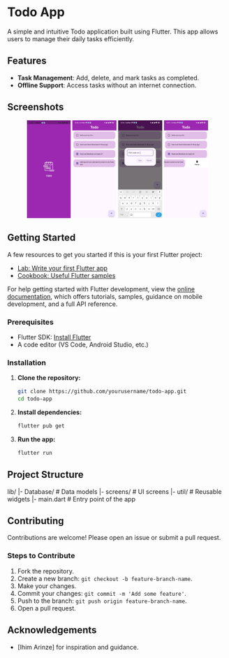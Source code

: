 # Todo App

A simple and intuitive Todo application built using Flutter.
This app allows users to manage their daily tasks efficiently.

## Features

- **Task Management**: Add, delete, and mark tasks as completed.
- **Offline Support**: Access tasks without an internet connection.


## Screenshots

<p align="center">
  <img src="assets/screenshots/splash_screen.jpg" alt="Splash Screen" width="20%" />
  <img src="assets/screenshots/home.jpg" alt="Home Screen" width="20%" />
  <img src="assets/screenshots/add_task_dialog.jpg" alt="Add Task Dialog" width="20%" />
  <img src="assets/screenshots/delete_task.jpg" alt="Delete Task" width="20%" />
</p>


## Getting Started

A few resources to get you started if this is your first Flutter project:

- [Lab: Write your first Flutter app](https://docs.flutter.dev/get-started/codelab)
- [Cookbook: Useful Flutter samples](https://docs.flutter.dev/cookbook)

For help getting started with Flutter development, view the
[online documentation](https://docs.flutter.dev/), which offers tutorials,
samples, guidance on mobile development, and a full API reference.

### Prerequisites

- Flutter SDK: [Install Flutter](https://flutter.dev/docs/get-started/install)
- A code editor (VS Code, Android Studio, etc.)

### Installation

1. **Clone the repository:**
    ```bash
    git clone https://github.com/yourusername/todo-app.git
    cd todo-app
    ```

2. **Install dependencies:**
    ```bash
    flutter pub get
    ```

3. **Run the app:**
    ```bash
    flutter run
    ```

## Project Structure

lib/
|- Database/ # Data models
|- screens/ # UI screens
|- util/ # Reusable widgets
|- main.dart # Entry point of the app


## Contributing

Contributions are welcome! Please open an issue or submit a pull request.

### Steps to Contribute

1. Fork the repository.
2. Create a new branch: `git checkout -b feature-branch-name`.
3. Make your changes.
4. Commit your changes: `git commit -m 'Add some feature'`.
5. Push to the branch: `git push origin feature-branch-name`.
6. Open a pull request.


## Acknowledgements
- [Ihim Arinze] for inspiration and guidance.
